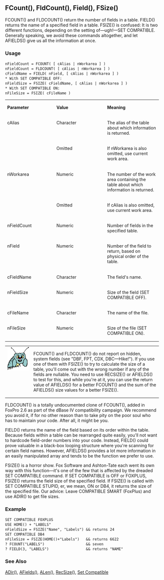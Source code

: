 ## FCount(), FldCount(), Field(), FSize()

FCOUNT() and FLDCOUNT() return the number of fields in a table. FIELD() returns the name of a specified field in a table. FSIZE() is confused: It is two different functions, depending on the setting of&mdash;ugh!&mdash;SET COMPATIBLE. Generally speaking, we avoid these commands altogether, and let AFIELDS() give us all the information at once.

### Usage

```foxpro
nFieldCount = FCOUNT( [ cAlias | nWorkarea ] )
nFieldCount = FLDCOUNT( [ cAlias | nWorkarea ] )
cFieldName = FIELD( nField, [ cAlias | nWorkarea ] )
* With SET COMPATIBLE OFF:
nFieldSize = FSIZE( cFieldName, [ cAlias | nWorkarea ] )
* With SET COMPATIBLE ON:
nFileSize = FSIZE( cFileName )
```
<table>
<tr>
  <td width="32%" valign="top">
  <p><b>Parameter</b></p>
  </td>
  <td width="23%" valign="top">
  <p><b>Value</b></p>
  </td>
  <td width="45%" valign="top">
  <p><b>Meaning</b></p>
  </td>
 </tr>
<tr>
  <td width="32%" rowspan="2" valign="top">
  <p>cAlias</p>
  </td>
  <td width="23%" valign="top">
  <p>Character</p>
  </td>
  <td width="45%" valign="top">
  <p>The alias of the table about which information is returned.</p>
  </td>
 </tr>
<tr>
  <td width="33%" valign="top">
  <p>Omitted </p>
  </td>
  <td width="67%" valign="top">
  <p>If nWorkarea is also omitted, use current work area.</p>
  </td>
 </tr>
<tr>
  <td width="32%" rowspan="2" valign="top">
  <p>nWorkarea</p>
  </td>
  <td width="23%" valign="top">
  <p>Numeric</p>
  </td>
  <td width="45%" valign="top">
  <p>The number of the work area containing the table about which information is returned.</p>
  </td>
 </tr>
<tr>
  <td width="33%" valign="top">
  <p>Omitted</p>
  </td>
  <td width="67%" valign="top">
  <p>If cAlias is also omitted, use current work area.</p>
  </td>
 </tr>
<tr>
  <td width="32%" valign="top">
  <p>nFieldCount</p>
  </td>
  <td width="23%" valign="top">
  <p>Numeric</p>
  </td>
  <td width="45%" valign="top">
  <p>Number of fields in the specified table.</p>
  </td>
 </tr>
<tr>
  <td width="32%" valign="top">
  <p>nField</p>
  </td>
  <td width="23%" valign="top">
  <p>Numeric</p>
  </td>
  <td width="45%" valign="top">
  <p>Number of the field to return, based on physical order of the table.</p>
  </td>
 </tr>
<tr>
  <td width="32%" valign="top">
  <p>cFieldName</p>
  </td>
  <td width="23%" valign="top">
  <p>Character</p>
  </td>
  <td width="45%" valign="top">
  <p>The field's name. </p>
  </td>
 </tr>
<tr>
  <td width="32%" valign="top">
  <p>nFieldSize</p>
  </td>
  <td width="23%" valign="top">
  <p>Numeric</p>
  </td>
  <td width="45%" valign="top">
  <p>Size of the field (SET COMPATIBLE OFF).</p>
  </td>
 </tr>
<tr>
  <td width="32%" valign="top">
  <p>cFileName</p>
  </td>
  <td width="23%" valign="top">
  <p>Character</p>
  </td>
  <td width="45%" valign="top">
  <p>The name of the file.</p>
  </td>
 </tr>
<tr>
  <td width="32%" valign="top">
  <p>nFileSize</p>
  </td>
  <td width="23%" valign="top">
  <p>Numeric</p>
  </td>
  <td width="45%" valign="top">
  <p>Size of the file (SET COMPATIBLE ON).</p>
  </td>
 </tr>
</table>

<table>
<tr>
  <td width="17%" valign="top">
<img width="95" height="77" src="bug.gif">
  </td>
  <td width="83%">
  <p>FCOUNT()  and FLDCOUNT() do not report on hidden, system fields (see &quot;DBF, FPT, CDX, DBC&mdash;Hike!&quot;). If you use one of them with FSIZE() to try to calculate the size of a table, you'll come out with the wrong number if any of the fields are nullable. You need to use RECSIZE() or AFIELDS() to test for this, and while you're at it, you can use the return value of AFIELDS() for a better FCOUNT() and the sum of the AFIELDS() size values for a better FSIZE().</p>
  </td>
 </tr>
</table>

FLDCOUNT() is a totally undocumented clone of FCOUNT(), added in FoxPro 2.6 as part of the dBase IV compatibility campaign. We recommend you avoid it, if for no other reason than to take pity on the poor soul who has to maintain your code. After all, it might be you.

FIELD() returns the name of the field based on its order within the table. Because fields within a table can be rearranged quite easily, you'll not want to hardcode field-order numbers into your code. Instead, FIELD() could prove valuable in a black-box looping structure where you're scanning for certain field names. However, AFIELDS() provides a lot more information in an easily manipulated array and tends to be the function we prefer to use.

FSIZE() is a horror show. Fox Software and Ashton-Tate each went its own way with this function&mdash;it's one of the few that is affected by the dreaded SET COMPATIBLE command. If SET COMPATIBLE is OFF or FOXPLUS, FSIZE() returns the field size of the specified field. If FSIZE() is called with SET COMPATIBLE STUPID, er, we mean, ON or DB4, it returns the size of the specified file. Our advice: Leave COMPATIBLE SMART (FoxPlus) and use ADIR() to get file sizes.

### Example

```foxpro
SET COMPATIBLE FOXPLUS
USE HOME() + "LABELS"
nFieldSize = FSIZE("Name", "Labels") && returns 24
SET COMPATIBLE DB4
nFileSize = FSIZE(HOME()+"Labels")   && returns 6622
? FCOUNT("LABELS")                   && seven
? FIELD(3, "LABELS")                 && returns "NAME"
```
### See Also

[ADir()](s4g212.md), [AFields()](s4g292.md), [ALen()](s4g214.md), [RecSize()](s4g082.md), [Set Compatible](s4g131.md)